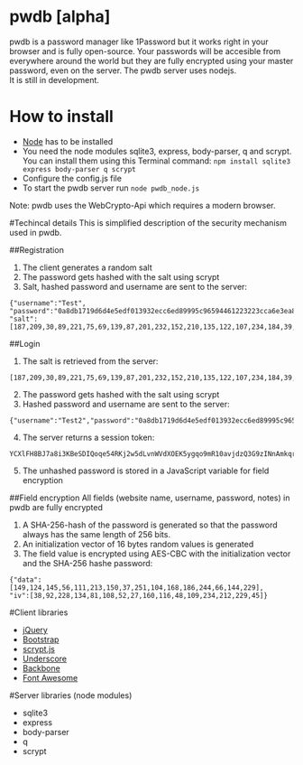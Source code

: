 # pwdb [alpha]
pwdb is a password manager like 1Password but it works right in your browser and is fully open-source. Your passwords will be accesible from everywhere around the world but they are fully encrypted using your master password, even on the server. The pwdb server uses nodejs.  
It is still in development.

# How to install
* [Node](http://nodejs.org) has to be installed
* You need the node modules sqlite3, express, body-parser, q and scrypt. You can install them using this Terminal command: ``npm install sqlite3 express body-parser q scrypt``
* Configure the config.js file
* To start the pwdb server run ``node pwdb_node.js``

Note: pwdb uses the WebCrypto-Api which requires a modern browser.

#Techincal details
This is simplified description of the security mechanism used in pwdb.

##Registration
1.  The client generates a random salt
2.  The password gets hashed with the salt using scrypt
3.  Salt, hashed password and username are sent to the server:
```
{"username":"Test",
"password":"0a8db1719d6d4e5edf013932ecc6ed89995c96594461223223cca6e3ea8f4232f37d3ee99bc1a049d1f323379122942ca578932cd21a907caf8014ada5f246bc",
"salt":[187,209,30,89,221,75,69,139,87,201,232,152,210,135,122,107,234,184,39,236,108,212,230,231,179,44,246,220,165,241,80,178,106,66,146,154,192,131,96,15,147,30,203,195,0,114,43,227,238,170,40,18,227,6,205,60,37,118,59,93,221,1,195,212]}
```

##Login
1.  The salt is retrieved from the server:
```
[187,209,30,89,221,75,69,139,87,201,232,152,210,135,122,107,234,184,39,236,108,212,230,231,179,44,246,220,165,241,80,178,106,66,146,154,192,131,96,15,147,30,203,195,0,114,43,227,238,170,40,18,227,6,205,60,37,118,59,93,221,1,195,212]
```
2.  The password gets hashed with the salt using scrypt
3.  Hashed password and username are sent to the server:
```
{"username":"Test2","password":"0a8db1719d6d4e5edf013932ecc6ed89995c96594461223223cca6e3ea8f4232f37d3ee99bc1a049d1f323379122942ca578932cd21a907caf8014ada5f246bc"}
```
4.  The server returns a session token:
```
YCXlFH8BJ7a8i3KBeSDIQoqe54RKj2w5dLvnWVdXOEK5ygqo9mR10avjdzQ3G9zINnAmkqrnBU2IVtSP3n+LqcQ5C40IWHoNpssMxWRD/vq+0cMU2Qje6pHLmpSO6Mnz3noyAA==
```
5.  The unhashed password is stored in a JavaScript variable for field encryption

##Field encryption
All fields (website name, username, password, notes) in pwdb are fully encrypted
1.  A SHA-256-hash of the password is generated so that the password always has the same length of 256 bits.
2.  An initialization vector of 16 bytes random values is generated
3.  The field value is encrypted using AES-CBC with the initialization vector and the SHA-256 hashe password:
```
{"data":[149,124,145,56,111,213,150,37,251,104,168,186,244,66,144,229],
"iv":[38,92,228,134,81,108,52,27,160,116,48,109,234,212,229,45]}
```


#Client libraries
* [jQuery](http://jquery.com)
* [Bootstrap](http://getbootstrap.com)
* [scrypt.js](https://github.com/tonyg/js-scrypt)
* [Underscore](http://underscorejs.org)
* [Backbone](http://backbonejs.org/)
* [Font Awesome](http://fortawesome.github.io/Font-Awesome/)

#Server libraries (node modules)
* sqlite3
* express
* body-parser
* q
* scrypt
